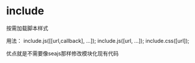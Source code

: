 # include
按需加载脚本样式

用法：
include.js([[url,callback], ...]);  include.js([url, ...]);
include.css([url]);

优点就是不需要像seajs那样修改模块化现有代码
